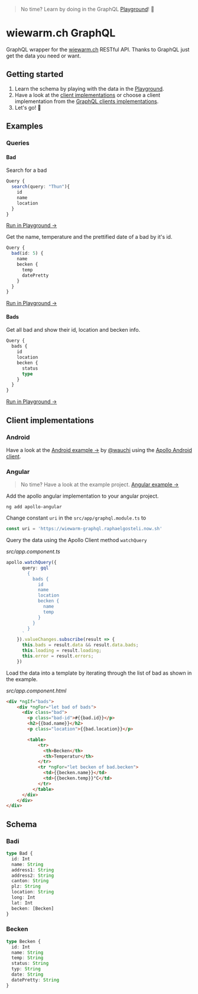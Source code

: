 > No time? Learn by doing in the GraphQL [Playground](https://wiewarm-graphql.raphaelgosteli.now.sh/)! 🚀


# wiewarm.ch GraphQL

GraphQL wrapper for the [wiewarm.ch](https://www.wiewarm.ch) RESTful API.
Thanks to GraphQL just get the data you need or want.  


## Getting started

1. Learn the schema by playing with the data in the [Playground](https://wiewarm-graphql.raphaelgosteli.now.sh/).
2.   Have a look at the [client implementations](#client-implementations) or choose a client implementation from the [GraphQL clients implementations](https://graphql.org/code/#graphql-clients).
3. Let's go! 🤗


## Examples

### Queries

#### Bad

Search for a bad
```typescript
Query {
  search(query: "Thun"){
    id
    name
    location
  }
}
```
[Run in Playground →](https://wiewarm-graphql.raphaelgosteli.now.sh/?query=%7B%0A%20%20search%28query%3A%20%22Thun%22%29%7B%0A%20%20%20%20id%0A%20%20%20%20name%0A%20%20%20%20location%0A%20%20%7D%0A%7D)

Get the name, temperature and the prettified date of a bad by it's id.
```typescript
Query {
  bad(id: 5) {
    name
    becken {
      temp
      datePretty
    }
  }
}
```
[Run in Playground →](https://wiewarm-graphql.raphaelgosteli.now.sh/?query=%7B%0A%20%20bad%28id%3A%205%29%20%7B%0A%20%20%20%20name%0A%20%20%20%20becken%20%7B%0A%20%20%20%20%20%20temp%0A%20%20%20%20%20%20datePretty%0A%20%20%20%20%7D%0A%20%20%7D%0A%7D%0A)

#### Bads
Get all bad and show their id, location and becken info.

```typescript
Query {
  bads {
    id
    location
    becken {
      status
      type
    }
  }
}
```
[Run in Playground →](https://wiewarm-graphql.raphaelgosteli.now.sh/?query=%7B%0A%20%20bads%20%7B%0A%20%20%20%20id%0A%20%20%20%20location%0A%20%20%20%20becken%20%7B%0A%20%20%20%20%20%20status%0A%20%20%20%20%20%20type%0A%20%20%20%20%7D%0A%20%20%7D%0A%7D)


## Client implementations

### Android

Have a look at the [Android example →](examples/android) by [@wauchi](https://github.com/wauchi) using the [Apollo Android client](https://github.com/apollographql/apollo-android).

### Angular

> No time? Have a look at the example project. [Angular example →](examples/angular/)

Add the apollo angular implementation to your angular project.

`ng add apollo-angular`

Change constant `uri` in the `src/app/graphql.module.ts` to
```typescript
const uri = 'https://wiewarm-graphql.raphaelgosteli.now.sh'
```

Query the data using the Apollo Client method `watchQuery`

*src/app.component.ts*
```typescript
apollo.watchQuery({
      query: gql`
        {
          bads {
            id
            name
            location
            becken {
              name
              temp
            }
          }
        }
      `
    }).valueChanges.subscribe(result => {
      this.bads = result.data && result.data.bads;
      this.loading = result.loading;
      this.error = result.errors;
    })
```

Load the data into a template by iterating through the list of bad as shown in the example.

*src/app.component.html*
```html
<div *ngIf="bads">
    <div *ngFor="let bad of bads">
      <div class="bad">
        <p class="bad-id">#{{bad.id}}</p>
        <h2>{{bad.name}}</h2>
        <p class="location">{{bad.location}}</p>

        <table>
            <tr>
              <th>Becken</th>
              <th>Temperatur</th> 
            </tr>
            <tr *ngFor="let becken of bad.becken">
              <td>{{becken.name}}</td>
              <td>{{becken.temp}}°C</td> 
            </tr>
          </table>
      </div>
    </div>
</div>
```

## Schema

### Badi
```typescript
type Bad {
  id: Int
  name: String
  address1: String
  address2: String
  canton: String
  plz: String
  location: String
  long: Int
  lat: Int
  becken: [Becken]
}
```

### Becken
```typescript
type Becken {
  id: Int
  name: String
  temp: String
  status: String
  typ: String
  date: String
  datePretty: String
}
```
